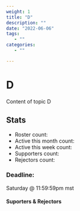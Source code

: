 ```yaml
---
weight: 1
title: "D"
description: ""
date: "2022-06-06"
tags:
   - ""
categories:
   - ""

---
```

# D
Content of topic D

## Stats
* Roster count:            
* Active this month count: 
* Active this week count:  
* Supporters count:        
* Rejectors count:         

### Deadline:
Saturday @ 11:59:59pm mst

#### Suporters & Rejectors

